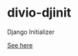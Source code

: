 divio-djinit
============

Django Initializer


[See here](https://github.com/divio/divio-django-template/blob/master/README.rst#how-to-start-a-new-project)
